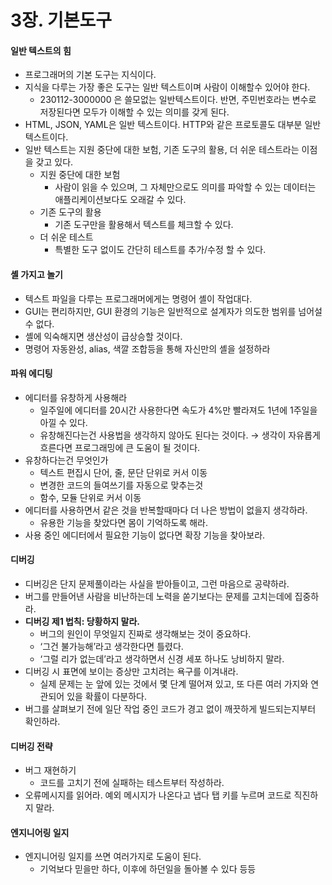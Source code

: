 # 3장. 기본도구

#### 일반 텍스트의 힘

* 프로그래머의 기본 도구는 지식이다.
* 지식을 다루는 가장 좋은 도구는 일반 텍스트이며 사람이 이해할수 있어야 한다.
  * 230112-3000000 은 쓸모없는 일반텍스트이다. 반면, 주민번호라는 변수로 저장된다면 모두가 이해할 수 있는 의미를 갖게 된다.
* HTML, JSON, YAML은 일반 텍스트이다. HTTP와 같은 프로토콜도 대부분 일반 텍스트이다.
* 일반 텍스트는 지원 중단에 대한 보험, 기존 도구의 활용, 더 쉬운 테스트라는 이점을 갖고 있다.
  * 지원 중단에 대한 보험
    * 사람이 읽을 수 있으며, 그 자체만으로도 의미를 파악할 수 있는 데이터는 애플리케이션보다도 오래갈 수 있다.
  * 기존 도구의 활용
    * 기존 도구만을 활용해서 텍스트를 체크할 수 있다.
  * 더 쉬운 테스트
    * 특별한 도구 없이도 간단히 테스트를 추가/수정 할 수 있다.

#### 셸 가지고 놀기

* 텍스트 파일을 다루는 프로그래머에게는 명령어 셸이 작업대다.
* GUI는 편리하지만, GUI 환경의 기능은 일반적으로 설계자가 의도한 범위를 넘어설 수 없다.
* 셸에 익숙해지면 생산성이 급상승할 것이다.
* 명령어 자동완성, alias, 색깔 조합등을 통해 자신만의 셸을 설정하라

#### 파워 에디팅

* 에디터를 유창하게 사용해라
  * 일주일에 에디터를 20시간 사용한다면 속도가 4%만 빨라져도 1년에 1주일을 아낄 수 있다.
  * 유창해진다는건 사용법을 생각하지 않아도 된다는 것이다. → 생각이 자유롭게 흐른다면 프로그래밍에 큰 도움이 될 것이다.
* 유창하다는건 무엇인가
  * 텍스트 편집시 단어, 줄, 문단 단위로 커서 이동
  * 변경한 코드의 들여쓰기를 자동으로 맞추는것
  * 함수, 모듈 단위로 커서 이동
* 에디터를 사용하면서 같은 것을 반복할때마다 더 나은 방법이 없을지 생각하라.
  * 유용한 기능을 찾았다면 몸이 기억하도록 해라.
* 사용 중인 에디터에서 필요한 기능이 없다면 확장 기능을 찾아보라.

#### 디버깅

* 디버깅은 단지 문제풀이라는 사실을 받아들이고, 그런 마음으로 공략하라.
* 버그를 만들어낸 사람을 비난하는데 노력을 쏟기보다는 문제를 고치는데에 집중하라.
* **디버깅 제1 법칙: 당황하지 말라.**
  * 버그의 원인이 무엇일지 진짜로 생각해보는 것이 중요하다.
  * ‘그건 불가능해’라고 생각한다면 틀렸다.
  * ‘그럴 리가 없는데’라고 생각하면서 신경 세포 하나도 낭비하지 말라.
* 디버깅 시 표면에 보이는 증상만 고치려는 욕구를 이겨내라.
  * 실제 문제는 눈 앞에 있는 것에서 몇 단계 떨어져 있고, 또 다른 여러 가지와 연관되어 있을 확률이 다분하다.
* 버그를 살펴보기 전에 일단 작업 중인 코드가 경고 없이 깨끗하게 빌드되는지부터 확인하라.

#### 디버깅 전략

* 버그 재현하기
  * 코드를 고치기 전에 실패하는 테스트부터 작성하라.
* 오류메시지를 읽어라. 예외 메시지가 나온다고 냅다 탭 키를 누르며 코드로 직진하지 말라.

#### 엔지니어링 일지

* 엔지니어링 일지를 쓰면 여러가지로 도움이 된다.
  * 기억보다 믿을만 하다, 이후에 하던일을 돌아볼 수 있다 등등
